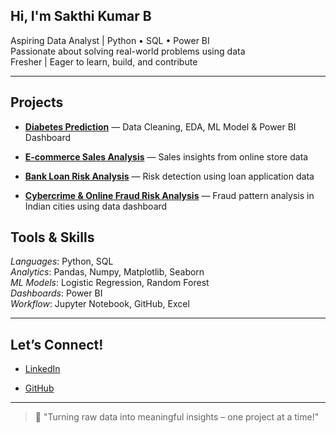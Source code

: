 ## Hi, I'm Sakthi Kumar B

 Aspiring Data Analyst | Python • SQL • Power BI  
 Passionate about solving real-world problems using data  
 Fresher | Eager to learn, build, and contribute  

---

##  Projects

-  **[Diabetes Prediction](https://github.com/sakthikumar-1/diabetes-prediction)** — Data Cleaning, EDA, ML Model & Power BI Dashboard  

-  **[E-commerce Sales Analysis](https://github.com/sakthikumar-1/ecommerce-sales-analysis)** — Sales insights from online store data  

-  **[Bank Loan Risk Analysis](https://github.com/sakthikumar-1/bank-loan-risk-analysis)** — Risk detection using loan application data  

-  **[Cybercrime & Online Fraud Risk Analysis](https://github.com/sakthikumar-1/cybercrime-dashboard)** — Fraud pattern analysis in Indian cities using data dashboard

##  Tools & Skills

*Languages*: Python, SQL  
*Analytics*: Pandas, Numpy, Matplotlib, Seaborn  
*ML Models*: Logistic Regression, Random Forest  
*Dashboards*: Power BI  
*Workflow*: Jupyter Notebook, GitHub, Excel  

---

##  Let’s Connect!

-  [LinkedIn](https://www.linkedin.com/in/sakthikumar1)
  
-  [GitHub](https://github.com/sakthikumar-1)

---
> 💬 "Turning raw data into meaningful insights – one project at a time!"
